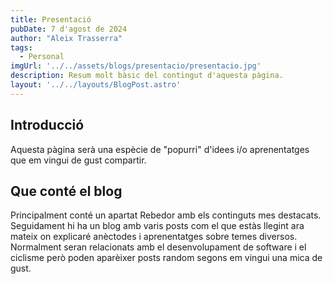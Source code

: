 ```yaml
---
title: Presentació
pubDate: 7 d'agost de 2024
author: "Aleix Trasserra"
tags:
  - Personal
imgUrl: '../../assets/blogs/presentacio/presentacio.jpg'
description: Resum molt bàsic del contingut d'aquesta pàgina.
layout: '../../layouts/BlogPost.astro'
---
```


## Introducció

Aquesta pàgina serà una espècie de "popurri" d'idees i/o aprenentatges que em vingui de gust compartir.

## Que conté el blog

Principalment conté un apartat Rebedor amb els continguts mes destacats.
Seguidament hi ha un blog amb varis posts com el que estàs llegint ara mateix on explicaré anèctodes i aprenentatges sobre temes diversos. Normalment seran relacionats amb el desenvolupament de software i el ciclisme però poden aparèixer posts random segons em vingui una mica de gust.